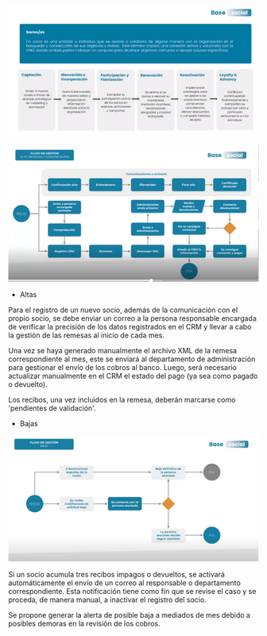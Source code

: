 ![image.png](/.attachments/image-9a337ec8-0780-424b-b907-229b2b75d907.png)

![image.png](/.attachments/image-7d6e2736-f1f4-4545-93fd-da05ea17e8b9.png)

- Altas

Para el registro de un nuevo socio, además de la comunicación con el propio socio, se debe enviar un correo a la persona responsable encargada de verificar la precisión de los datos registrados en el CRM y llevar a cabo la gestión de las remesas al inicio de cada mes.

Una vez se haya generado manualmente el archivo XML de la remesa correspondiente al mes, este se enviará al departamento de administración para gestionar el envío de los cobros al banco. Luego, será necesario actualizar manualmente en el CRM el estado del pago (ya sea como pagado o devuelto).

Los recibos, una vez incluidos en la remesa, deberán marcarse como 'pendientes de validación'.

- Bajas

![image.png](/.attachments/image-29119add-b73a-49fe-a405-475b200281fb.png)

Si un socio acumula tres recibos impagos o devueltos, se activará automáticamente el envío de un correo al responsable o departamento correspondiente. Esta notificación tiene como fin que se revise el caso y se proceda, de manera manual, a inactivar el registro del socio.

Se propone generar la alerta de posible baja a mediados de mes debido a posibles demoras en la revisión de los cobros.